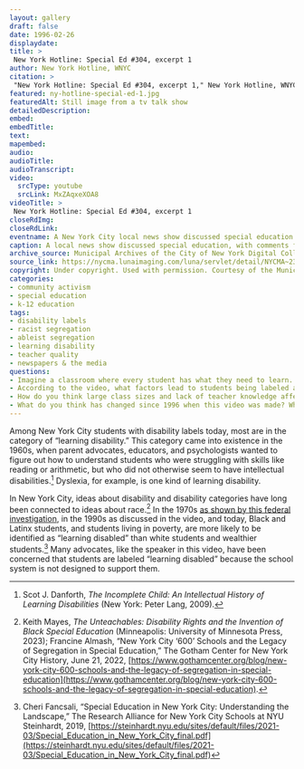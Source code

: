 ```yaml
--- 
layout: gallery
draft: false
date: 1996-02-26
displaydate: 
title: >
 New York Hotline: Special Ed #304, excerpt 1 
author: New York Hotline, WNYC
citation: >
 "New York Hotline: Special Ed #304, excerpt 1," New York Hotline, WNYC, in New York City Civil Rights History Project, Accessed: [Month Day, Year], https://nyccivilrightshistory.org/gallery/ny-hotline-special-ed-1.
featured: ny-hotline-special-ed-1.jpg
featuredAlt: Still image from a tv talk show
detailedDescription: 
embed: 
embedTitle: 
text: 
mapembed: 
audio: 
audioTitle: 
audioTranscript: 
video: 
  srcType: youtube
  srcLink: MxZAqxeXOA8
videoTitle: >
 New York Hotline: Special Ed #304, excerpt 1 
closeRdImg: 
closeRdLink: 
eventname: A New York City local news show discussed special education.
caption: A local news show discussed special education, with comments from a Board of Education official, a parent advocate, and an attorney who represents Disabled students and students labeled with disabilities.
archive_source: Municipal Archives of the City of New York Digital Collections
source_link: https://nycma.lunaimaging.com/luna/servlet/detail/NYCMA~23~23~977~1294471:New-York-Hotline--Special-Ed-#304
copyright: Under copyright. Used with permission. Courtesy of the Municipal Archives of the City of New York.
categories: 
- community activism
- special education
- k-12 education
tags: 
- disability labels
- racist segregation
- ableist segregation
- learning disability
- teacher quality
- newspapers & the media
questions: 
- Imagine a classroom where every student has what they need to learn. What materials are in the room? Who is in the room? What is happening in the room?  
- According to the video, what factors lead to students being labeled as learning disabled?
- How do you think large class sizes and lack of teacher knowledge affect students who have learning disabilities? 
- What do you think has changed since 1996 when this video was made? What do you think has stayed the same?
--- 
```


Among New York City students with disability labels today, most are in the category of “learning disability.” This category came into existence in the 1960s, when parent advocates, educators, and psychologists wanted to figure out how to understand students who were struggling with skills like reading or arithmetic, but who did not otherwise seem to have intellectual disabilities.[^1] Dyslexia, for example, is one kind of learning disability.

In New York City, ideas about disability and disability categories have long been connected to ideas about race.[^2] In the 1970s [as shown by this federal investigation](topics/seeking-equity/hew-report), in the 1990s as discussed in the video, and today, Black and Latinx students, and students living in poverty, are more likely to be identified as “learning disabled” than white students and wealthier students.[^3] Many advocates, like the speaker in this video, have been concerned that students are labeled “learning disabled” because the school system is not designed to support them.

[^1]: Scot J. Danforth, *The Incomplete Child: An Intellectual History of Learning Disabilities* (New York: Peter Lang, 2009).

[^2]: Keith Mayes, *The Unteachables: Disability Rights and the Invention of Black Special Education* (Minneapolis: University of Minnesota Press, 2023); Francine Almash, “New York City ‘600’ Schools and the Legacy of Segregation in Special Education,” The Gotham Center for New York City History, June 21, 2022, [https://www.gothamcenter.org/blog/new-york-city-600-schools-and-the-legacy-of-segregation-in-special-education](https://www.gothamcenter.org/blog/new-york-city-600-schools-and-the-legacy-of-segregation-in-special-education).

[^3]: Cheri Fancsali, “Special Education in New York City: Understanding the Landscape,” The Research Alliance for New York City Schools at NYU Steinhardt, 2019, [https://steinhardt.nyu.edu/sites/default/files/2021-03/Special_Education_in_New_York_City_final.pdf](https://steinhardt.nyu.edu/sites/default/files/2021-03/Special_Education_in_New_York_City_final.pdf)

